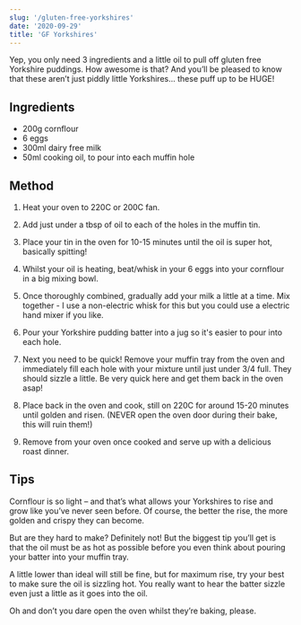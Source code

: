 ```yaml
---
slug: '/gluten-free-yorkshires'
date: '2020-09-29'
title: 'GF Yorkshires'
---
```


Yep, you only need 3 ingredients and a little oil to pull off gluten free Yorkshire puddings. How awesome is that? And you’ll be pleased to know that these aren’t just piddly little Yorkshires… these puff up to be HUGE!

## Ingredients

- 200g cornflour
- 6 eggs
- 300ml dairy free milk
- 50ml cooking oil, to pour into each muffin hole

## Method

1. Heat your oven to 220C or 200C fan.

2. Add just under a tbsp of oil to each of the holes in the muffin tin.

3. Place your tin in the oven for 10-15 minutes until the oil is super hot, basically spitting!

4. Whilst your oil is heating, beat/whisk in your 6 eggs into your cornflour in a big mixing bowl.

5. Once thoroughly combined, gradually add your milk a little at a time. Mix together - I use a non-electric whisk for this but you could use a electric hand mixer if you like.

6. Pour your Yorkshire pudding batter into a jug so it's easier to pour into each hole.

7. Next you need to be quick! Remove your muffin tray from the oven and immediately fill each hole with your mixture until just under 3/4 full. They should sizzle a little. Be very quick here and get them back in the oven asap!

8. Place back in the oven and cook, still on 220C for around 15-20 minutes until golden and risen. (NEVER open the oven door during their bake, this will ruin them!)

9. Remove from your oven once cooked and serve up with a delicious roast dinner.

## Tips

Cornflour is so light – and that’s what allows your Yorkshires to rise and grow like you’ve never seen before. Of course, the better the rise, the more golden and crispy they can become.

But are they hard to make? Definitely not! But the biggest tip you’ll get is that the oil must be as hot as possible before you even think about pouring your batter into your muffin tray.

A little lower than ideal will still be fine, but for maximum rise, try your best to make sure the oil is sizzling hot. You really want to hear the batter sizzle even just a little as it goes into the oil.

Oh and don’t you dare open the oven whilst they’re baking, please.
